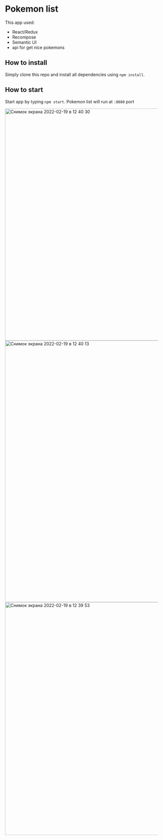 # Pokemon list
This app used:
- React/Redux
- Recompose
- Semantic UI
- api for get nice pokemons

## How to install
Simply clone this repo and install all dependencies using ``` npm install ```.
 
## How to start
Start app by typing ``` npm start ```.
Pokemon list will run at ``` :8080 ``` port

<img width="762" alt="Снимок экрана 2022-02-19 в 12 40 30" src="https://user-images.githubusercontent.com/8665687/154788046-f344527d-be2b-47b1-96fc-0dfa3c97b32d.png">
<img width="859" alt="Снимок экрана 2022-02-19 в 12 40 13" src="https://user-images.githubusercontent.com/8665687/154788048-e474e7da-e025-428e-b76e-9206c9178684.png">
<img width="765" alt="Снимок экрана 2022-02-19 в 12 39 53" src="https://user-images.githubusercontent.com/8665687/154788050-7cd68314-f10b-4dd9-b0cc-5caf21192f09.png">
